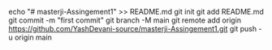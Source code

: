 echo "# masterji-Assingement1" >> README.md
git init
git add README.md
git commit -m "first commit"
git branch -M main
git remote add origin https://github.com/YashDevani-source/masterji-Assingement1.git
git push -u origin main
